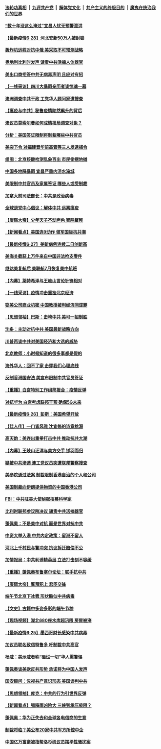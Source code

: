 

####  [法轮功真相](../../../../basic/blob/master/README.md?t=06290202) &nbsp;|&nbsp; [九评共产党](../../../../9ping.md/blob/master/README.md?t=06290202) &nbsp;|&nbsp; [解体党文化](../../../../jtdwh.md/blob/master/README.md?t=06290202)  &nbsp;|&nbsp; [共产主义的终极目的](../../../../gczydzjmd.md/blob/master/README.md?t=06290202) &nbsp;|&nbsp; [魔鬼在统治我们的世界](../../../../mgztzwmdsj.md/blob/master/README.md?t=06290202) 

#### [“数十年没这么淹过”宜昌人忧无预警泄洪](../pages/nf4514/n12217308.md?t=06290202) 

#### [【最新疫情6·28】河北安新50万人被封锁](../pages/nf4514/n12212934.md?t=06290202) 

#### [轰炸机远程对抗中俄 美采取不可预测战略](../pages/nf4514/n12205278.md?t=06290202) 

#### [奥地利比利时发声  谴责中共活摘人体器官](../pages/nf4514/n12216554.md?t=06290202) 

#### [美出口商拒签中共无病毒声明 且应对有招](../pages/nf4514/n12216909.md?t=06290202) 

#### [【一线采访】四川大暴雨亲历者谈惊魂一幕](../pages/nf4514/n12216420.md?t=06290202) 

#### [澳洲调查中共干政 工党华人顾问家遭搜查](../pages/nf4514/n12216804.md?t=06290202) 

#### [【瘟疫与中共】秘鲁疫情陡然飙升的背后](../pages/nf4514/n12216630.md?t=06290202) 

#### [澳议员莫索尔曼如何成情报局调查对象？](../pages/nf4514/n12216661.md?t=06290202) 

#### [分析：美国签证限制将制裁哪些中共官员](../pages/nf4514/n12216563.md?t=06290202) 

#### [美突下令 对福建晋华前高管等三人发逮捕令](../pages/nf4514/n12216296.md?t=06290202) 

#### [组图：北京核酸检测乱象百出 市民偷摆地摊](../pages/nf4514/n12216358.md?t=06290202) 

#### [中国多地降暴雨 宜昌严重内涝水淹城](../pages/nf4514/n12215877.md?t=06290202) 

#### [美限制中共官员及家属签证 哪些人或受制裁](../pages/nf4514/n12216208.md?t=06290202) 

#### [加拿大前司法部长：中共是政治病毒](../pages/nf4514/n12216076.md?t=06290202) 

#### [全球退党中心倡议：解体中共 远离瘟疫](../pages/nf4514/n12214964.md?t=06290202) 

#### [【康熙大帝】少年天子不动声色 智除鳌拜](../pages/nf4514/n12131792.md?t=06290202) 

#### [【新闻看点】美国连9动作 领军国际抗共潮](../pages/nf4514/n12215121.md?t=06290202) 

#### [【最新疫情6·27】美新病例连续二日创新高](../pages/nf4514/n12215389.md?t=06290202) 

#### [美海关截获上万件来自中国非法枪支零件](../pages/nf4514/n12215668.md?t=06290202) 

#### [继达美复航后 美联航7月恢复美中航班](../pages/nf4514/n12215347.md?t=06290202) 

#### [【内幕】莱特希泽与王岐山言论针锋相对](../pages/nf4514/n12212986.md?t=06290202) 

#### [【一线采访】疫情冲击重挫北京经济](../pages/nf4514/n12215313.md?t=06290202) 

#### [窃美公司商业机密 中国教授被判经济间谍罪](../pages/nf4514/n12215195.md?t=06290202) 

#### [【思想领袖】巴斯：击垮中共 美可一招制胜](../pages/nf4514/n12033990.md?t=06290202) 

#### [沈舟：主动对抗中共 美国最新战略方向](../pages/nf4514/n12215183.md?t=06290202) 

#### [川普再谈中共对美国经济和大选的威胁](../pages/nf4514/n12214917.md?t=06290202) 

#### [北京教师：小时候知道的很多事都是假的](../pages/nf4514/n12133812.md?t=06290202) 

#### [海外华人：回不了家 击穿我们心理底线](../pages/nf4514/n12214603.md?t=06290202) 

#### [反制香港国安法 美宣布限制中共官员签证](../pages/nf4514/n12214505.md?t=06290202) 

#### [【重播】白宫特别工作组简报会：疫情反弹](../pages/nf4514/n12214278.md?t=06290202) 

#### [对抗华为 白宫考虑联邦干预 确保5G未来](../pages/nf4514/n12214112.md?t=06290202) 

#### [【最新疫情6·26】彭斯：美国希望开放](../pages/nf4514/n12213008.md?t=06290202) 

#### [【佳人传】一门皆风雅 沈宜修的诗意桃源](../pages/nf4514/n12204829.md?t=06290202) 

#### [高天韵：美连出重拳打击中共 推动抗共大潮](../pages/nf4514/n12213368.md?t=06290202) 

#### [【内幕】王岐山汪洋与美方交手 铩羽而归](../pages/nf4514/n12212964.md?t=06290202) 

#### [疑被中共渗透 澳工党议员突遭联邦警察搜查](../pages/nf4514/n12213367.md?t=06290202) 

#### [美参院通过法案 制裁限制香港自治的个人和公司](../pages/nf4514/n12212374.md?t=06290202) 

#### [美国制裁向伊朗提供物资的中国香港公司](../pages/nf4514/n12212790.md?t=06290202) 

#### [FBI：中共驻美大使秘密招募科学家](../pages/nf4514/n12212753.md?t=06290202) 

#### [比利时联邦参议院决议 谴责中共活摘器官](../pages/nf4514/n12212777.md?t=06290202) 

#### [蓬佩奥：不是美中对抗 而是世界对抗中共](../pages/nf4514/n12212375.md?t=06290202) 

#### [中资大举入港 中共内定政策：留港不留人](../pages/nf4514/n12212567.md?t=06290202) 

#### [河北上千村民与警冲突 抗议拆迁赔偿不公](../pages/nf4514/n12212312.md?t=06290202) 

#### [加情报局：中共利诱精英层 立法打击刻不容缓](../pages/nf4514/n12211093.md?t=06290202) 

#### [【重播】蓬佩奥布鲁塞尔论坛：联手抗中共](../pages/nf4514/n12211937.md?t=06290202) 

#### [【康熙大帝】鳌拜犯上 君臣交锋](../pages/nf4514/n12131668.md?t=06290202) 

#### [端午节北京下冰雹 形状酷似中共病毒](../pages/nf4514/n12211676.md?t=06290202) 

#### [【文史】古籍中多姿多彩的端午节粽](../pages/nf4514/n12183964.md?t=06290202) 

#### [【现场视频】湖北680座水库超汛限 房屋被淹](../pages/nf4514/n12211217.md?t=06290202) 

#### [【最新疫情6·25】墨西哥财长感染中共病毒](../pages/nf4514/n12210649.md?t=06290202) 

#### [加议员联名致信特鲁多 吁制裁中共高官](../pages/nf4514/n12211291.md?t=06290202) 

#### [杨威：美示威者称“砸烂一切”华人需警惕](../pages/nf4514/n12210625.md?t=06290202) 

#### [蓬佩奥谈美欧反共形势 承诺将为中国人发声](../pages/nf4514/n12210798.md?t=06290202) 

#### [国安顾问：忽视共产意识形态 美国误判中共](../pages/nf4514/n12210262.md?t=06290202) 

#### [【思想领袖】库克：中共的行为引世界反弹](../pages/nf4514/n11936121.md?t=06290202) 

#### [【新闻看点】强降雨凶险大 三峡到承压极限？](../pages/nf4514/n12210002.md?t=06290202) 

#### [蓬佩奥：华为正失去和全球各电信商的生意](../pages/nf4514/n12210172.md?t=06290202) 

#### [制裁将临？美公布20家中共军方所控中企](../pages/nf4514/n12210247.md?t=06290202) 

#### [中国亿万富豪被指帮洛杉矶议员摆平性骚扰案](../pages/nf4514/n12147538.md?t=06290202) 

